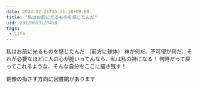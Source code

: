 ```yaml
---
date: 2024-12-21T15:31:18+09:00
title: "私はお前に光るものを感じたんだ"
uid: 20220603120418
tags:
 - Life
---
```


私はお前に光るものを感じたんだ
（前方に球体）
神が何だ、不可侵が何だ、それが必要なほどに人の心が脆いってんなら、私は私の神になる！
何時だって戻ってこれるような、そんな自分をここに描き残す！

銅像の指さす方向に図書館があります